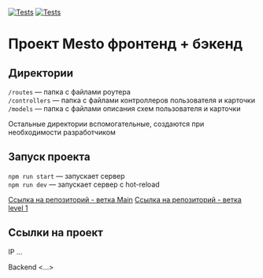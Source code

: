 [![Tests](../../actions/workflows/tests-13-sprint.yml/badge.svg)](../../actions/workflows/tests-13-sprint.yml) [![Tests](../../actions/workflows/tests-14-sprint.yml/badge.svg)](../../actions/workflows/tests-14-sprint.yml)
# Проект Mesto фронтенд + бэкенд


## Директории

`/routes` — папка с файлами роутера  
`/controllers` — папка с файлами контроллеров пользователя и карточки   
`/models` — папка с файлами описания схем пользователя и карточки  
  
Остальные директории вспомогательные, создаются при необходимости разработчиком

## Запуск проекта

`npm run start` — запускает сервер   
`npm run dev` — запускает сервер с hot-reload

[Ссылка на репозиторий - ветка Main](https://github.com/burlake/movies-explorer-api/tree/main)
[Ссылка на репозиторий - ветка level 1](https://github.com/burlake/movies-explorer-api/tree/level-1)

## Ссылки на проект

IP ...

Backend <...>